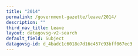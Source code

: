 ```yaml
---
title: "2014"
permalink: /government-gazette/leave/2014/
description: ""
third_nav_title: Leave
layout: datagovsg-v2-search
default_field: Subject
datagovsg-id: d_4badc1c6018e7d16c457c93bff067ec3
---
```


